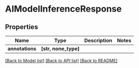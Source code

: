 # AIModelInferenceResponse


## Properties

Name | Type | Description | Notes
------------ | ------------- | ------------- | -------------
**annotations** | **[str, none_type]** |  | 

[[Back to Model list]](../#documentation-for-models) [[Back to API list]](../#documentation-for-api-endpoints) [[Back to README]](../)


